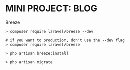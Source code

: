 # MINI PROJECT: BLOG

Breeze
```
> composer require laravel/breeze --dev

# if you want to production, don't use the --dev flag
> composer require laravel/breeze

> php artisan breeze:install

> php artisan migrate
```